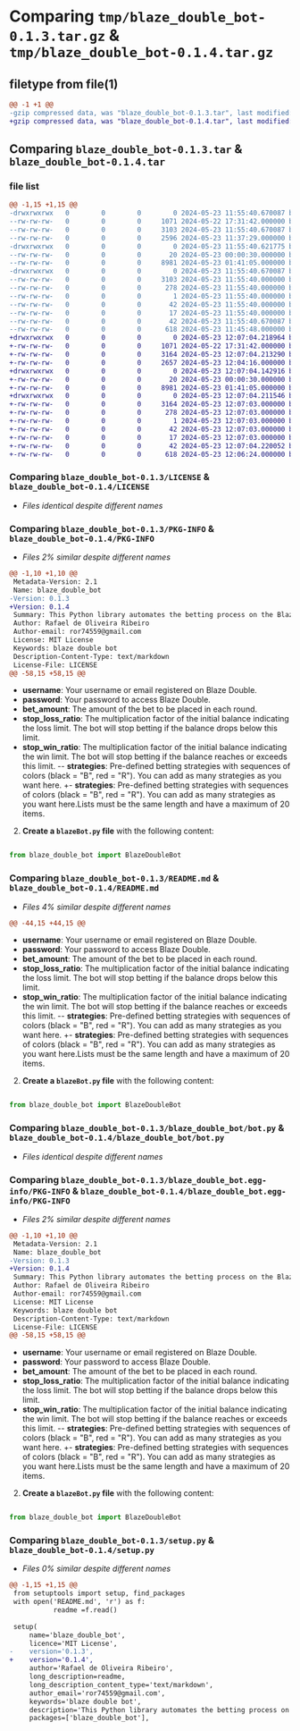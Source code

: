 # Comparing `tmp/blaze_double_bot-0.1.3.tar.gz` & `tmp/blaze_double_bot-0.1.4.tar.gz`

## filetype from file(1)

```diff
@@ -1 +1 @@
-gzip compressed data, was "blaze_double_bot-0.1.3.tar", last modified: Thu May 23 11:55:40 2024, max compression
+gzip compressed data, was "blaze_double_bot-0.1.4.tar", last modified: Thu May 23 12:07:04 2024, max compression
```

## Comparing `blaze_double_bot-0.1.3.tar` & `blaze_double_bot-0.1.4.tar`

### file list

```diff
@@ -1,15 +1,15 @@
-drwxrwxrwx   0        0        0        0 2024-05-23 11:55:40.670087 blaze_double_bot-0.1.3/
--rw-rw-rw-   0        0        0     1071 2024-05-22 17:31:42.000000 blaze_double_bot-0.1.3/LICENSE
--rw-rw-rw-   0        0        0     3103 2024-05-23 11:55:40.670087 blaze_double_bot-0.1.3/PKG-INFO
--rw-rw-rw-   0        0        0     2596 2024-05-23 11:37:29.000000 blaze_double_bot-0.1.3/README.md
-drwxrwxrwx   0        0        0        0 2024-05-23 11:55:40.621775 blaze_double_bot-0.1.3/blaze_double_bot/
--rw-rw-rw-   0        0        0       20 2024-05-23 00:00:30.000000 blaze_double_bot-0.1.3/blaze_double_bot/__init__.py
--rw-rw-rw-   0        0        0     8981 2024-05-23 01:41:05.000000 blaze_double_bot-0.1.3/blaze_double_bot/bot.py
-drwxrwxrwx   0        0        0        0 2024-05-23 11:55:40.670087 blaze_double_bot-0.1.3/blaze_double_bot.egg-info/
--rw-rw-rw-   0        0        0     3103 2024-05-23 11:55:40.000000 blaze_double_bot-0.1.3/blaze_double_bot.egg-info/PKG-INFO
--rw-rw-rw-   0        0        0      278 2024-05-23 11:55:40.000000 blaze_double_bot-0.1.3/blaze_double_bot.egg-info/SOURCES.txt
--rw-rw-rw-   0        0        0        1 2024-05-23 11:55:40.000000 blaze_double_bot-0.1.3/blaze_double_bot.egg-info/dependency_links.txt
--rw-rw-rw-   0        0        0       42 2024-05-23 11:55:40.000000 blaze_double_bot-0.1.3/blaze_double_bot.egg-info/requires.txt
--rw-rw-rw-   0        0        0       17 2024-05-23 11:55:40.000000 blaze_double_bot-0.1.3/blaze_double_bot.egg-info/top_level.txt
--rw-rw-rw-   0        0        0       42 2024-05-23 11:55:40.670087 blaze_double_bot-0.1.3/setup.cfg
--rw-rw-rw-   0        0        0      618 2024-05-23 11:45:48.000000 blaze_double_bot-0.1.3/setup.py
+drwxrwxrwx   0        0        0        0 2024-05-23 12:07:04.218964 blaze_double_bot-0.1.4/
+-rw-rw-rw-   0        0        0     1071 2024-05-22 17:31:42.000000 blaze_double_bot-0.1.4/LICENSE
+-rw-rw-rw-   0        0        0     3164 2024-05-23 12:07:04.213290 blaze_double_bot-0.1.4/PKG-INFO
+-rw-rw-rw-   0        0        0     2657 2024-05-23 12:04:16.000000 blaze_double_bot-0.1.4/README.md
+drwxrwxrwx   0        0        0        0 2024-05-23 12:07:04.142916 blaze_double_bot-0.1.4/blaze_double_bot/
+-rw-rw-rw-   0        0        0       20 2024-05-23 00:00:30.000000 blaze_double_bot-0.1.4/blaze_double_bot/__init__.py
+-rw-rw-rw-   0        0        0     8981 2024-05-23 01:41:05.000000 blaze_double_bot-0.1.4/blaze_double_bot/bot.py
+drwxrwxrwx   0        0        0        0 2024-05-23 12:07:04.211546 blaze_double_bot-0.1.4/blaze_double_bot.egg-info/
+-rw-rw-rw-   0        0        0     3164 2024-05-23 12:07:03.000000 blaze_double_bot-0.1.4/blaze_double_bot.egg-info/PKG-INFO
+-rw-rw-rw-   0        0        0      278 2024-05-23 12:07:03.000000 blaze_double_bot-0.1.4/blaze_double_bot.egg-info/SOURCES.txt
+-rw-rw-rw-   0        0        0        1 2024-05-23 12:07:03.000000 blaze_double_bot-0.1.4/blaze_double_bot.egg-info/dependency_links.txt
+-rw-rw-rw-   0        0        0       42 2024-05-23 12:07:03.000000 blaze_double_bot-0.1.4/blaze_double_bot.egg-info/requires.txt
+-rw-rw-rw-   0        0        0       17 2024-05-23 12:07:03.000000 blaze_double_bot-0.1.4/blaze_double_bot.egg-info/top_level.txt
+-rw-rw-rw-   0        0        0       42 2024-05-23 12:07:04.220052 blaze_double_bot-0.1.4/setup.cfg
+-rw-rw-rw-   0        0        0      618 2024-05-23 12:06:24.000000 blaze_double_bot-0.1.4/setup.py
```

### Comparing `blaze_double_bot-0.1.3/LICENSE` & `blaze_double_bot-0.1.4/LICENSE`

 * *Files identical despite different names*

### Comparing `blaze_double_bot-0.1.3/PKG-INFO` & `blaze_double_bot-0.1.4/PKG-INFO`

 * *Files 2% similar despite different names*

```diff
@@ -1,10 +1,10 @@
 Metadata-Version: 2.1
 Name: blaze_double_bot
-Version: 0.1.3
+Version: 0.1.4
 Summary: This Python library automates the betting process on the Blaze Double
 Author: Rafael de Oliveira Ribeiro
 Author-email: ror74559@gmail.com
 License: MIT License
 Keywords: blaze double bot
 Description-Content-Type: text/markdown
 License-File: LICENSE
@@ -58,15 +58,15 @@
 ```
 
 - **username**: Your username or email registered on Blaze Double.
 - **password**: Your password to access Blaze Double.
 - **bet_amount**: The amount of the bet to be placed in each round.
 - **stop_loss_ratio**: The multiplication factor of the initial balance indicating the loss limit. The bot will stop betting if the balance drops below this limit.
 - **stop_win_ratio**: The multiplication factor of the initial balance indicating the win limit. The bot will stop betting if the balance reaches or exceeds this limit.
-- **strategies**: Pre-defined betting strategies with sequences of colors (black = "B", red = "R"). You can add as many strategies as you want here.
+- **strategies**: Pre-defined betting strategies with sequences of colors (black = "B", red = "R"). You can add as many strategies as you want here.Lists must be the same length and have a maximum of 20 items.
 
 2. **Create a `blazeBot.py` file** with the following content:
 
 ```python
 
 from blaze_double_bot import BlazeDoubleBot
```

### Comparing `blaze_double_bot-0.1.3/README.md` & `blaze_double_bot-0.1.4/README.md`

 * *Files 4% similar despite different names*

```diff
@@ -44,15 +44,15 @@
 ```
 
 - **username**: Your username or email registered on Blaze Double.
 - **password**: Your password to access Blaze Double.
 - **bet_amount**: The amount of the bet to be placed in each round.
 - **stop_loss_ratio**: The multiplication factor of the initial balance indicating the loss limit. The bot will stop betting if the balance drops below this limit.
 - **stop_win_ratio**: The multiplication factor of the initial balance indicating the win limit. The bot will stop betting if the balance reaches or exceeds this limit.
-- **strategies**: Pre-defined betting strategies with sequences of colors (black = "B", red = "R"). You can add as many strategies as you want here.
+- **strategies**: Pre-defined betting strategies with sequences of colors (black = "B", red = "R"). You can add as many strategies as you want here.Lists must be the same length and have a maximum of 20 items.
 
 2. **Create a `blazeBot.py` file** with the following content:
 
 ```python
 
 from blaze_double_bot import BlazeDoubleBot
```

### Comparing `blaze_double_bot-0.1.3/blaze_double_bot/bot.py` & `blaze_double_bot-0.1.4/blaze_double_bot/bot.py`

 * *Files identical despite different names*

### Comparing `blaze_double_bot-0.1.3/blaze_double_bot.egg-info/PKG-INFO` & `blaze_double_bot-0.1.4/blaze_double_bot.egg-info/PKG-INFO`

 * *Files 2% similar despite different names*

```diff
@@ -1,10 +1,10 @@
 Metadata-Version: 2.1
 Name: blaze_double_bot
-Version: 0.1.3
+Version: 0.1.4
 Summary: This Python library automates the betting process on the Blaze Double
 Author: Rafael de Oliveira Ribeiro
 Author-email: ror74559@gmail.com
 License: MIT License
 Keywords: blaze double bot
 Description-Content-Type: text/markdown
 License-File: LICENSE
@@ -58,15 +58,15 @@
 ```
 
 - **username**: Your username or email registered on Blaze Double.
 - **password**: Your password to access Blaze Double.
 - **bet_amount**: The amount of the bet to be placed in each round.
 - **stop_loss_ratio**: The multiplication factor of the initial balance indicating the loss limit. The bot will stop betting if the balance drops below this limit.
 - **stop_win_ratio**: The multiplication factor of the initial balance indicating the win limit. The bot will stop betting if the balance reaches or exceeds this limit.
-- **strategies**: Pre-defined betting strategies with sequences of colors (black = "B", red = "R"). You can add as many strategies as you want here.
+- **strategies**: Pre-defined betting strategies with sequences of colors (black = "B", red = "R"). You can add as many strategies as you want here.Lists must be the same length and have a maximum of 20 items.
 
 2. **Create a `blazeBot.py` file** with the following content:
 
 ```python
 
 from blaze_double_bot import BlazeDoubleBot
```

### Comparing `blaze_double_bot-0.1.3/setup.py` & `blaze_double_bot-0.1.4/setup.py`

 * *Files 0% similar despite different names*

```diff
@@ -1,15 +1,15 @@
 from setuptools import setup, find_packages
 with open('README.md', 'r') as f:
           readme =f.read()
 
 setup(
     name='blaze_double_bot',
     licence='MIT License',
-    version='0.1.3',
+    version='0.1.4',
     author='Rafael de Oliveira Ribeiro',
     long_description=readme,
     long_description_content_type='text/markdown',
     author_email='ror74559@gmail.com',
     keywords='blaze double bot',
     description='This Python library automates the betting process on the Blaze Double',
     packages=['blaze_double_bot'],
```

